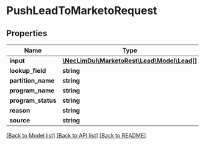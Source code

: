 # PushLeadToMarketoRequest

## Properties
Name | Type | Description | Notes
------------ | ------------- | ------------- | -------------
**input** | [**\NecLimDul\MarketoRest\Lead\Model\Lead[]**](Lead.md) |  | [optional] 
**lookup_field** | **string** |  | [optional] 
**partition_name** | **string** |  | [optional] 
**program_name** | **string** |  | [optional] 
**program_status** | **string** |  | [optional] 
**reason** | **string** |  | [optional] 
**source** | **string** |  | [optional] 

[[Back to Model list]](../README.md#documentation-for-models) [[Back to API list]](../README.md#documentation-for-api-endpoints) [[Back to README]](../README.md)


